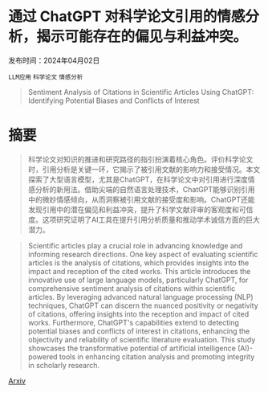# 通过 ChatGPT 对科学论文引用的情感分析，揭示可能存在的偏见与利益冲突。

发布时间：2024年04月02日

`LLM应用` `科学论文` `情感分析`

> Sentiment Analysis of Citations in Scientific Articles Using ChatGPT: Identifying Potential Biases and Conflicts of Interest

# 摘要

> 科学论文对知识的推进和研究路径的指引扮演着核心角色。评价科学论文时，引用分析是关键一环，它揭示了被引用文献的影响力和接受情况。本文探索了大型语言模型，尤其是ChatGPT，在科学论文中对引用进行深度情感分析的新用法。借助尖端的自然语言处理技术，ChatGPT能够识别引用中的微妙情感倾向，从而洞察被引用文献的接受度和影响。ChatGPT还能发现引用中的潜在偏见和利益冲突，提升了科学文献评审的客观度和可信度。这项研究证明了AI工具在提升引用分析质量和推动学术诚信方面的巨大潜力。

> Scientific articles play a crucial role in advancing knowledge and informing research directions. One key aspect of evaluating scientific articles is the analysis of citations, which provides insights into the impact and reception of the cited works. This article introduces the innovative use of large language models, particularly ChatGPT, for comprehensive sentiment analysis of citations within scientific articles. By leveraging advanced natural language processing (NLP) techniques, ChatGPT can discern the nuanced positivity or negativity of citations, offering insights into the reception and impact of cited works. Furthermore, ChatGPT's capabilities extend to detecting potential biases and conflicts of interest in citations, enhancing the objectivity and reliability of scientific literature evaluation. This study showcases the transformative potential of artificial intelligence (AI)-powered tools in enhancing citation analysis and promoting integrity in scholarly research.

[Arxiv](https://arxiv.org/abs/2404.01800)